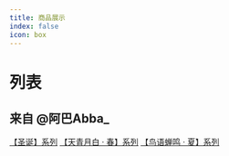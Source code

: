 ```yaml
---
title: 商品展示
index: false
icon: box
---
```

# 列表

## 来自 @阿巴Abba_

[【圣诞】系列](/show/abba-1.md)
[【天青月白 · 春】系列](/show/abba-2.md)
[【鸟语蝉鸣 · 夏】系列](/show/abba-3.md)